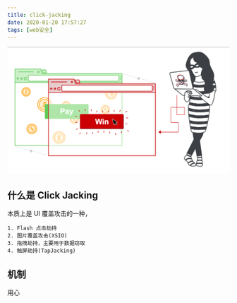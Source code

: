 ```yaml
---
title: click-jacking
date: 2020-01-20 17:57:27
tags: [web安全]
---
```


![](https://raw.githubusercontent.com/EPSON-LEE/image-hosting/master/20200120182608.png)

## 什么是 Click Jacking

本质上是 UI 覆盖攻击的一种，

```
1. Flash 点击劫持
2. 图片覆盖攻击(XSIO)
3. 拖拽劫持，主要用于数据窃取
4. 触屏劫持(TapJacking)
```

## 机制

用心